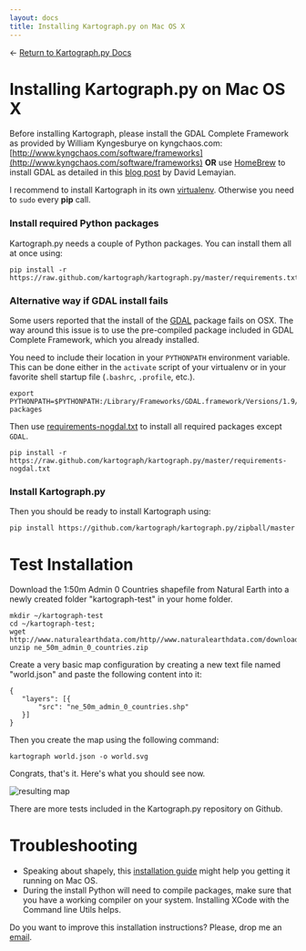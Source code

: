 ```yaml
---
layout: docs
title: Installing Kartograph.py on Mac OS X
---
```


← [Return to Kartograph.py Docs](/docs/kartograph.py/)

# Installing Kartograph.py on Mac OS X

Before installing Kartograph, please install the GDAL Complete Framework as provided by William Kyngesburye on kyngchaos.com: [http://www.kyngchaos.com/software/frameworks](http://www.kyngchaos.com/software/frameworks) <b>OR</b> use [HomeBrew](http://brew.sh) to install GDAL as detailed in this [blog post](http://www.davidlemayian.com/post/60791205171/how-to-install-python-gdal-on-os-x) by David Lemayian. 

I recommend to install Kartograph in its own [virtualenv](http://www.virtualenv.org/en/latest/). Otherwise you need to ``sudo`` every **pip** call.
    
### Install required Python packages

Kartograph.py needs a couple of Python packages. You can install them all at once using:

    pip install -r https://raw.github.com/kartograph/kartograph.py/master/requirements.txt
    
### Alternative way if GDAL install fails
    
Some users reported that the install of the [GDAL](http://pypi.python.org/pypi/GDAL/1.9.1) package fails on OSX. The way around this issue is to use the pre-compiled package included in GDAL Complete Framework, which you already installed.

You need to include their location in your ``PYTHONPATH`` environment variable. This can be done either in the ``activate`` script of your virtualenv or in your favorite shell startup file (``.bashrc``, ``.profile``, etc.).

    export PYTHONPATH=$PYTHONPATH:/Library/Frameworks/GDAL.framework/Versions/1.9/Python/2.7/site-packages

Then use [requirements-nogdal.txt](https://raw.github.com/kartograph/kartograph.py/master/requirements-nogdal.txt) to install all required packages except ``GDAL``.

    pip install -r https://raw.github.com/kartograph/kartograph.py/master/requirements-nogdal.txt

### Install Kartograph.py
    
Then you should be ready to install Kartograph using:
    
    pip install https://github.com/kartograph/kartograph.py/zipball/master


# Test Installation

Download the 1:50m Admin 0 Countries shapefile from Natural Earth into a newly created folder "kartograph-test" in your home folder.

    mkdir ~/kartograph-test
    cd ~/kartograph-test;
    wget http://www.naturalearthdata.com/http//www.naturalearthdata.com/download/50m/cultural/ne_50m_admin_0_countries.zip
    unzip ne_50m_admin_0_countries.zip


Create a very basic map configuration by creating a new text file named "world.json" and paste the following content into it:

    {
       "layers": [{
           "src": "ne_50m_admin_0_countries.shp"
       }]
    }


Then you create the map using the following command:


    kartograph world.json -o world.svg


Congrats, that's it. Here's what you should see now.

![resulting map](http://new.tinygrab.com/f3aa221ede0ee6a8f06d0423a6e763d2526c9466a6.png)

There are more tests included in the Kartograph.py repository on Github.

# Troubleshooting

* Speaking about shapely, this [installation guide](http://tumblr.pauladamsmith.com/post/17663153373/howtoinstallgdalshapely) might help you getting it running on Mac OS.
* During the install Python will need to compile packages, make sure that you have a working compiler on your system. Installing XCode with the Command line Utils helps.


Do you want to improve this installation instructions? Please, drop me an [email](feedback@kartograph.org).
